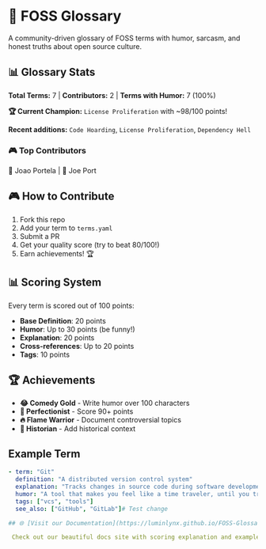 # 🚀 FOSS Glossary

A community-driven glossary of FOSS terms with humor, sarcasm, and honest truths about open source culture.






<!-- STATS-START -->
## 📊 Glossary Stats

**Total Terms:** 7 | **Contributors:** 2 | **Terms with Humor:** 7 (100%)

**🏆 Current Champion:** `License Proliferation` with ~98/100 points!

**Recent additions:** `Code Hoarding`, `License Proliferation`, `Dependency Hell`

### 🎮 Top Contributors
🥇 Joao Portela | 🥈 Joe Port
<!-- STATS-END -->

## 🎮 How to Contribute

1. Fork this repo
2. Add your term to `terms.yaml`
3. Submit a PR
4. Get your quality score (try to beat 80/100!)
5. Earn achievements! 🏆

## 📊 Scoring System

Every term is scored out of 100 points:
- **Base Definition**: 20 points
- **Humor**: Up to 30 points (be funny!)
- **Explanation**: 20 points
- **Cross-references**: Up to 20 points
- **Tags**: 10 points

## 🏆 Achievements

- **😂 Comedy Gold** - Write humor over 100 characters
- **💯 Perfectionist** - Score 90+ points
- **🔥 Flame Warrior** - Document controversial topics
- **📜 Historian** - Add historical context

## Example Term
```yaml
- term: "Git"
  definition: "A distributed version control system"
  explanation: "Tracks changes in source code during software development"
  humor: "A tool that makes you feel like a time traveler, until you try to resolve a merge conflict and realize you're actually in hell"
  tags: ["vcs", "tools"]
  see_also: ["GitHub", "GitLab"]# Test change

## 🌐 [Visit our Documentation](https://luminlynx.github.io/FOSS-Glossary/)

 Check out our beautiful docs site with scoring explanation and examples!
 